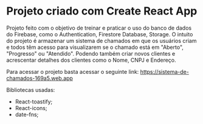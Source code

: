 # Projeto criado com Create React App

 Projeto feito com o objetivo de treinar e praticar o uso do banco de dados do Firebase, como o Authentication, Firestore Database, Storage.
 O intuito do projeto é armazenar um sistema de chamados em que os usuários criam e todos têm acesso para visualizarem se o chamado está em "Aberto", "Progresso" ou "Atendido". Podendo também criar novos clientes e acrescentar detalhes dos clientes como o Nome, CNPJ e Endereço.

 Para acessar o projeto basta acessar o seguinte link:
 https://sistema-de-chamados-169a5.web.app

Bibliotecas usadas:

- React-toastify;
- React-icons;
- date-fns;
